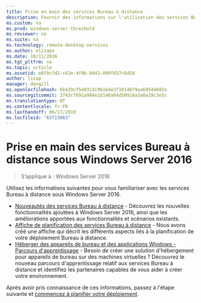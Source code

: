```yaml
---
title: Prise en main des services Bureau à distance
description: Fournit des informations sur l'utilisation des services Bureau à distance sous Windows Server 2016.
ms.custom: na
ms.prod: windows-server-threshold
ms.reviewer: na
ms.suite: na
ms.technology: remote-desktop-services
ms.author: elizapo
ms.date: 10/11/2016
ms.tgt_pltfrm: na
ms.topic: article
ms.assetid: e8f8cfd2-c62e-4f9b-b843-099fd37c6d58
author: lizap
manager: dongill
ms.openlocfilehash: 6b429cf5e0313c061b4e3718146f9aa69544692e
ms.sourcegitcommit: 3743cf691a984e1d140a04d50924a3a0a19c3e5c
ms.translationtype: HT
ms.contentlocale: fr-FR
ms.lasthandoff: 06/17/2019
ms.locfileid: "63713063"
---
```

# <a name="get-started-with-remote-desktop-services-in-windows-server-2016"></a>Prise en main des services Bureau à distance sous Windows Server 2016

> S’applique à : Windows Server 2016

Utilisez les informations suivantes pour vous familiariser avec les services Bureau à distance sous Windows Server 2016.

- [Nouveautés des services Bureau à distance](rds-whats-new.md) - Découvrez les nouvelles fonctionnalités ajoutées à Windows Server 2016, ainsi que les améliorations apportées aux fonctionnalités et scénarios existants.
- [Affiche de planification des services Bureau à distance](rds-poster.md) - Nous avons créé une affiche qui décrit les différents aspects liés à la planification de votre déploiement Bureau à distance.
- [Héberger des appareils de bureau et des applications Windows - Parcours d'apprentissage](rds-hosting-partners.md) - Besoin de créer une solution d'hébergement pour appareils de bureau sur des machines virtuelles ? Découvrez le nouveau parcours d'apprentissage relatif aux services Bureau à distance et identifiez les partenaires capables de vous aider à créer votre environnement.

Après avoir pris connaissance de ces informations, passez à l'étape suivante et [commencez à planifier votre déploiement](rds-plan-and-design.md).